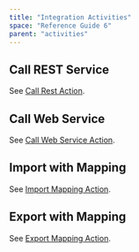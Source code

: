 ```yaml
---
title: "Integration Activities"
space: "Reference Guide 6"
parent: "activities"
---
```



## Call REST Service

See [Call Rest Action](call-rest-action).

## Call Web Service

See [Call Web Service Action](call-web-service-action).

## Import with Mapping

See [Import Mapping Action](import-mapping-action).

## Export with Mapping

See [Export Mapping Action](export-mapping-action).
